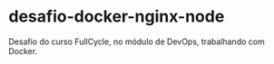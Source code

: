 # desafio-docker-nginx-node
Desafio do curso FullCycle, no módulo de DevOps, trabalhando com Docker.
